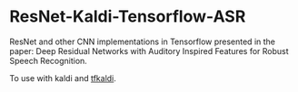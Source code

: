 # ResNet-Kaldi-Tensorflow-ASR

ResNet and other CNN implementations in Tensorflow presented in the paper: 
Deep Residual Networks with Auditory Inspired Features for Robust Speech Recognition.

To use with kaldi and [tfkaldi](https://github.com/vrenkens/tfkaldi).
